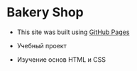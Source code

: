 # Bakery Shop

- This site was built using [GitHub Pages](https://pages.github.com/)
* Учебный проект
+ Изучение основ HTML и CSS
